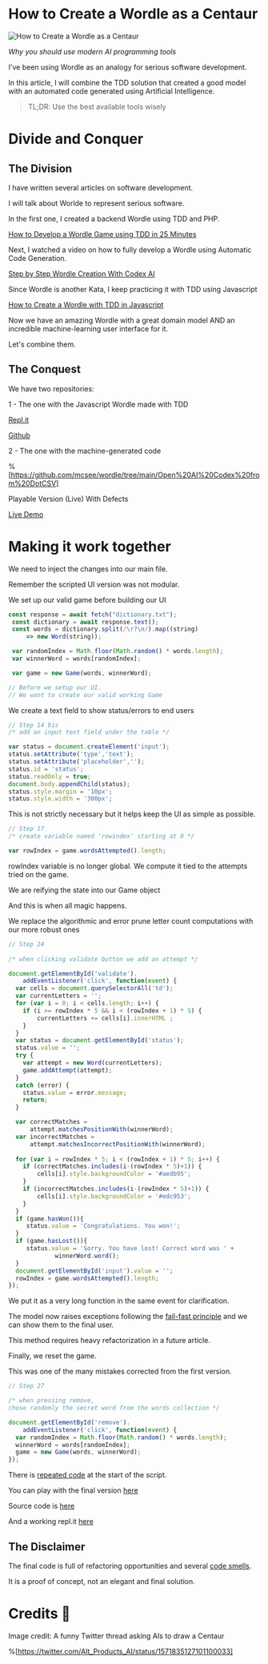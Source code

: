 # How to Create a Wordle as a Centaur
            
![How to Create a Wordle as a Centaur](How%20to%20Create%20a%20Wordle%20as%20a%20Centaur.jpg)

*Why you should use modern AI programming tools*

I've been using Wordle as an analogy for serious software development.

In this article, I will combine the TDD solution that created a good model with an automated code generated using Artificial Intelligence.

> TL;DR: Use the best available tools wisely

# Divide and Conquer 

## The Division

I have written several articles on software development.

I will talk about Worlde to represent serious software.

In the first one, I created a backend Wordle using TDD and PHP.

[How to Develop a Wordle Game using TDD in 25 Minutes](https://github.com/mcsee/Software-Design-Articles/tree/main/Articles/Wordle/How%20to%20Develop%20a%20Wordle%20Game%20using%20TDD%20in%2025%20Minutes/readme.md)

Next, I watched a video on how to fully develop a Wordle using Automatic Code Generation.

[Step by Step Wordle Creation With Codex AI](https://github.com/mcsee/Software-Design-Articles/tree/main/Articles/Wordle/Step%20by%20Step%20Wordle%20Creation%20With%20Codex%20AI/readme.md)

Since Wordle is another Kata, I keep practicing it with TDD using Javascript

[How to Create a Wordle with TDD in Javascript](https://github.com/mcsee/Software-Design-Articles/tree/main/Articles/Wordle/How%20to%20Create%20a%20Wordle%20with%20TDD%20in%20Javascript/readme.md)

Now we have an amazing Wordle with a great domain model AND an incredible machine-learning user interface for it.

Let's combine them.

## The Conquest

We have two repositories:

1 - The one with the Javascript Wordle made with TDD

[Repl.it](https://replit.com/@mcsee/Wordle-TDD)

[Github](https://github.com/mcsee/wordle/tree/main/How%20to%20Create%20a%20Wordle%20with%20TDD%20in%20Javascript)

2 - The one with the machine-generated code

%[https://github.com/mcsee/wordle/tree/main/Open%20AI%20Codex%20from%20DotCSV]

Playable Version (Live) With Defects

[Live Demo](https://mcsee.github.io/wordle/DotCSV/index.html)

# Making it work together

We need to inject the changes into our main file.

Remember the scripted UI version was not modular.

We set up our valid game before building our UI

<!-- [Gist Url](https://gist.github.com/mcsee/29c9c0090376e51d71b99a9fd38988d9) -->

```javascript
const response = await fetch("dictionary.txt");
 const dictionary = await response.text();
 const words = dictionary.split(/\r?\n/).map((string) 
     => new Word(string));

 var randomIndex = Math.floor(Math.random() * words.length);
 var winnerWord = words[randomIndex];

 var game = new Game(words, winnerWord);   

// Before we setup our UI.
// We want to create our valid working Game
```

We create a text field to show status/errors to end users

<!-- [Gist Url](https://gist.github.com/mcsee/8fd4f81d9b19893d4131cd470dd8682a) -->

```javascript
// Step 14 bis
/* add an input text field under the table */

var status = document.createElement('input');
status.setAttribute('type','text');
status.setAttribute('placeholder','');
status.id = 'status';
status.readOnly = true;
document.body.appendChild(status);
status.style.margin = '10px';
status.style.width = '300px';
```

This is not strictly necessary but it helps keep the UI as simple as possible.

<!-- [Gist Url](https://gist.github.com/mcsee/25c2b2fa74c035c8b1d2dd4d656289c9) -->

```javascript
// Step 17
/* create variable named 'rowindex' starting at 0 */

var rowIndex = game.wordsAttempted().length;
```

rowIndex variable is no longer global. We compute it tied to the attempts tried on the game.

We are reifying the state into our Game object

And this is when all magic happens.

We replace the algorithmic and error prune letter count computations with our more robust ones

<!-- [Gist Url](https://gist.github.com/mcsee/d379d0e674d4a679bd4b0bbf85e839f3) -->

```javascript
// Step 24
	  
/* when clicking validate button we add an attempt */

document.getElementById('validate').
	addEventListener('click', function(event) {
  var cells = document.querySelectorAll('td');
  var currentLetters = '';
  for (var i = 0; i < cells.length; i++) {
    if (i >= rowIndex * 5 && i < (rowIndex + 1) * 5) {
        currentLetters += cells[i].innerHTML ;
    }
  }  
  var status = document.getElementById('status');
  status.value = '';
  try { 
    var attempt = new Word(currentLetters);
    game.addAttempt(attempt);  
  }
  catch (error) { 
    status.value = error.message; 
    return;
  }  

  var correctMatches = 
      attempt.matchesPositionWith(winnerWord); 
  var incorrectMatches = 
      attempt.matchesIncorrectPositionWith(winnerWord); 
  
  for (var i = rowIndex * 5; i < (rowIndex + 1) * 5; i++) { 
    if (correctMatches.includes(i-(rowIndex * 5)+1)) { 
        cells[i].style.backgroundColor = '#aedb95'; 
    }
    if (incorrectMatches.includes(i-(rowIndex * 5)+1)) { 
        cells[i].style.backgroundColor = '#edc953'; 
    }
  }
  if (game.hasWon()){
     status.value = 'Congratulations. You won!';
  }
  if (game.hasLost()){
     status.value = 'Sorry. You have lost! Correct word was ' + 
			 winnerWord.word();
  }
  document.getElementById('input').value = '';
  rowIndex = game.wordsAttempted().length;
});
```

We put it as a very long function in the same event for clarification.

The model now raises exceptions following the [fail-fast principle](https://github.com/mcsee/Software-Design-Articles/tree/main/Articles/Theory/Fail%20Fast/readme.md) and we can show them to the final user.

This method requires heavy refactorization in a future article.

Finally, we reset the game.

This was one of the many mistakes corrected from the first version.

<!-- [Gist Url](https://gist.github.com/mcsee/be59d4aefd61fedfb89c2bfd4ab67b9f) -->

```javascript
// Step 27

/* when pressing remove, 
chose randomly the secret word from the words collection */ 

document.getElementById('remove').
    addEventListener('click', function(event) {
  var randomIndex = Math.floor(Math.random() * words.length);
  winnerWord = words[randomIndex];
  game = new Game(words, winnerWord);   
});
```

There is [repeated code](https://github.com/mcsee/Software-Design-Articles/tree/main/Articles/Code%20Smells/Code%20Smell%2046%20-%20Repeated%20Code/readme.md) at the start of the script.

You can play with the final version [here](https://mcsee.github.io/wordle/Centaur/) 

Source code is [here](https://mcsee.github.io/wordle/Centaur/)

And a working repl.it [here](https://replit.com/@mcsee/Centaur-TDD)

## The Disclaimer

The final code is full of refactoring opportunities and several [code smells](https://github.com/mcsee/Software-Design-Articles/tree/main/Articles/Code%20Smells/How%20to%20Find%20the%20Stinky%20parts%20of%20your%20Code/readme.md).

It is a proof of concept, not an elegant and final solution.

# Credits 🙏

Image credit: A funny Twitter thread asking AIs to draw a Centaur

%[https://twitter.com/Alt_Products_AI/status/1571835127101100033]

 